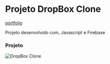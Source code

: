 # Projeto DropBox Clone

[portfolio](https://michael-petterson-06.github.io/portfolio-mike/)

Projeto desenvolvido com, Javascript e Firebase

### Projeto
![DropBox Clone](https://firebasestorage.googleapis.com/v0/b/hcode-com-br.appspot.com/o/DropBoxClone.jpg?alt=media&token=d59cad0c-440d-4516-88f2-da904b9bb443)